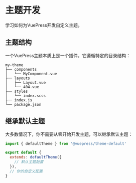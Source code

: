 # 主题开发

学习如何为VuePress开发自定义主题。

## 主题结构

一个VuePress主题本质上是一个插件，它遵循特定的目录结构：

```
my-theme
├── components
│   └── MyComponent.vue
├── layouts
│   ├── Layout.vue
│   └── 404.vue
├── styles
│   └── index.scss
├── index.js
└── package.json
```

## 继承默认主题

大多数情况下，你不需要从零开始开发主题，可以继承默认主题：

```js
import { defaultTheme } from '@vuepress/theme-default'

export default {
  extends: defaultTheme({
    // 默认主题配置
  }),
  // 你的自定义配置
}
```
